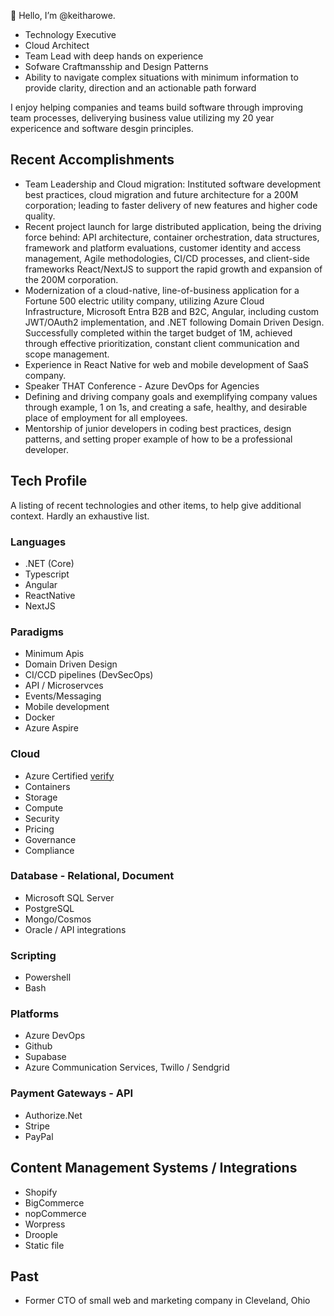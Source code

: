 👋 Hello, I’m @keitharowe. 
- Technology Executive
- Cloud Architect
- Team Lead with deep hands on experience
- Sofware Craftmansship and Design Patterns
- Ability to navigate complex situations with minimum information to provide clarity, direction and an actionable path forward
  
I enjoy helping companies and teams build software through improving team processes, deliverying business value utilizing my 20 year expericence and software desgin principles.

## Recent Accomplishments
- Team Leadership and Cloud migration: Instituted software development best practices, cloud migration and future architecture for a 200M corporation; leading to faster delivery of new features and higher code quality.
- Recent project launch for large distributed application, being the driving force behind: API architecture, container orchestration, data structures, framework and platform evaluations, customer identity and access management, Agile methodologies, CI/CD processes, and client-side frameworks React/NextJS to support the rapid growth and expansion of the 200M corporation.
- Modernization of a cloud-native, line-of-business application for a Fortune 500 electric utility company, utilizing Azure Cloud Infrastructure, Microsoft Entra B2B and B2C, Angular, including custom JWT/OAuth2 implementation, and .NET following Domain Driven Design. Successfully completed within the target budget of 1M, achieved through effective prioritization, constant client communication and scope management.
- Experience in React Native for web and mobile development of SaaS company.
- Speaker THAT Conference - Azure DevOps for Agencies
- Defining and driving company goals and exemplifying company values through example, 1 on 1s, and creating a safe, healthy, and desirable place of employment for all employees.
- Mentorship of junior developers in coding best practices, design patterns, and setting proper example of how to be a professional developer.

## Tech Profile
A listing of recent technologies and other items, to help give additional context. Hardly an exhaustive list.

### Languages
- .NET (Core)
- Typescript
- Angular
- ReactNative
- NextJS

###

### Paradigms
- Minimum Apis
- Domain Driven Design
- CI/CCD pipelines (DevSecOps)
- API / Microservces
- Events/Messaging
- Mobile development
- Docker
- Azure Aspire

### Cloud
- Azure Certified [verify](https://learn.microsoft.com/en-us/users/keithalanrowe/credentials/a314102f78ba1346?ref=https%3A%2F%2Fwww.linkedin.com%2F)
- Containers
- Storage
- Compute
- Security
- Pricing
- Governance
- Compliance

### Database - Relational, Document
- Microsoft SQL Server
- PostgreSQL 
- Mongo/Cosmos
- Oracle / API integrations
  
### Scripting
- Powershell
- Bash

### Platforms
- Azure DevOps
- Github
- Supabase
- Azure Communication Services, Twillo / Sendgrid

### Payment Gateways - API
- Authorize.Net
- Stripe
- PayPal

## Content Management Systems / Integrations
- Shopify
- BigCommerce
- nopCommerce
- Worpress
- Droople
- Static file

## Past
- Former CTO of small web and marketing company in Cleveland, Ohio 

<!---
keitharowe/keitharowe is a ✨ special ✨ repository because its `README.md` (this file) appears on your GitHub profile.
You can click the Preview link to take a look at your changes.
--->
